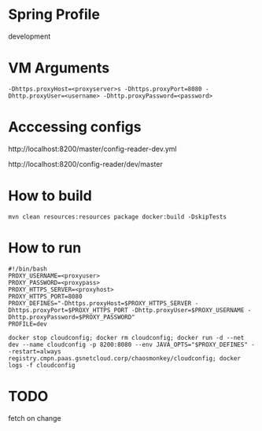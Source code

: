 # Spring Profile

development

# VM Arguments

```
-Dhttps.proxyHost=<proxyserver>s -Dhttps.proxyPort=8080 -Dhttp.proxyUser=<username> -Dhttp.proxyPassword=<password>
```

# Acccessing configs

 http://localhost:8200/master/config-reader-dev.yml 
 
 http://localhost:8200/config-reader/dev/master
 
# How to build

 ```
 mvn clean resources:resources package docker:build -DskipTests
 ```

# How to run

```
#!/bin/bash
PROXY_USERNAME=<proxyuser>
PROXY_PASSWORD=<proxypass>
PROXY_HTTPS_SERVER=<proxyhost>
PROXY_HTTPS_PORT=8080
PROXY_DEFINES="-Dhttps.proxyHost=$PROXY_HTTPS_SERVER -Dhttps.proxyPort=$PROXY_HTTPS_PORT -Dhttp.proxyUser=$PROXY_USERNAME -Dhttp.proxyPassword=$PROXY_PASSWORD"
PROFILE=dev

docker stop cloudconfig; docker rm cloudconfig; docker run -d --net dev --name cloudconfig -p 8200:8080 --env JAVA_OPTS="$PROXY_DEFINES" --restart=always registry.cmpn.paas.gsnetcloud.corp/chaosmonkey/cloudconfig; docker logs -f cloudconfig
``` 
 
# TODO
 
fetch on change
